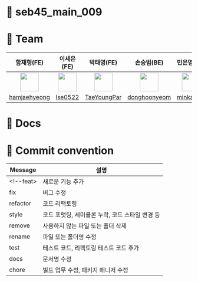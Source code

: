 # 🌟 seb45_main_009


# 🌟 Team

| 함재형(FE) | 이세은(FE) | 박태영(FE) | 손승범(BE) | 민은영(BE) | 김소연(BE) | 염동훈(BE) |
:----: | :----: | :----: | :----: | :----: | :----: | :----: |
| <img src="" width="50px"> | <img src="" width="50px"> | <img src="" width="50px"/> |  <img src="" width="50px"> | <img src="" width="50px"> | <img src="" width="50px">  | <img src="" width="50px"> | <img src="" width="50px">  
|[hamjaehyeong](https://github.com/hamjaehyeong) | [lse0522](https://github.com/lse0522) | [TaeYoungPar](https://github.com/TaeYoungPar) | [donghoonyeom](https://github.com/donghoonyeom) | [minkawoo](https://github.com/minkawoo) | [bonbon0808](https://github.com/bonbon0808) | [donghoonyeom](https://github.com/donghoonyeom) |


# 🌟 Docs



# 🌟 Commit convention
| Message  | 설명                                            |
| -------- | ----------------------------------------------- |
| <!--feat>	   | 새로운 기능 추가                                |
| fix	     | 버그 수정                                |
| refactor | 코드 리팩토링                                |
| style	   | 코드 포맷팅, 세미콜론 누락, 코드 스타일 변경 등                                |
| remove	 | 사용하지 않는 파일 또는 폴더 삭제                                |
| rename	 | 파일 또는 폴더명 수정                                |
| test	   | 테스트 코드, 리펙토링 테스트 코드 추가                                |
| docs	   | 문서명 수정                                |
| chore	   | 빌드 업무 수정, 패키지 매니저 수정                                |
